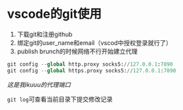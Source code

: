 # vscode的git使用

1. 下载git和注册github
2. 绑定git的user_name和email（vscod中授权登录就行了）
3. publish brunch的时候网络不行开始建立代理

````python
git config --global http.proxy socks5://127.0.0.1:7890
git config --global https.proxy socks5://127.0.0.1:7890
````

*这是我ikuuu的代理端口*



`git log`可查看当前目录下提交修改记录
